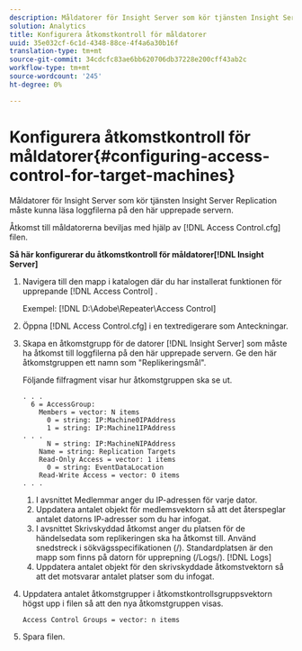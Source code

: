 ```yaml
---
description: Måldatorer för Insight Server som kör tjänsten Insight Server Replication måste kunna läsa loggfilerna på den här upprepade servern.
solution: Analytics
title: Konfigurera åtkomstkontroll för måldatorer
uuid: 35e032cf-6c1d-4348-88ce-4f4a6a30b16f
translation-type: tm+mt
source-git-commit: 34cdcfc83ae6bb620706db37228e200cff43ab2c
workflow-type: tm+mt
source-wordcount: '245'
ht-degree: 0%

---
```



# Konfigurera åtkomstkontroll för måldatorer{#configuring-access-control-for-target-machines}

Måldatorer för Insight Server som kör tjänsten Insight Server Replication måste kunna läsa loggfilerna på den här upprepade servern.

Åtkomst till måldatorerna beviljas med hjälp av [!DNL Access Control.cfg] filen.

**Så här konfigurerar du åtkomstkontroll för måldatorer[!DNL Insight Server]**

1. Navigera till den mapp i katalogen där du har installerat funktionen för upprepande [!DNL Access Control] .

   Exempel: [!DNL D:\Adobe\Repeater\Access Control]

1. Öppna [!DNL Access Control.cfg] i en textredigerare som Anteckningar.
1. Skapa en åtkomstgrupp för de datorer [!DNL Insight Server] som måste ha åtkomst till loggfilerna på den här upprepade servern. Ge den här åtkomstgruppen ett namn som &quot;Replikeringsmål&quot;.

   Följande filfragment visar hur åtkomstgruppen ska se ut.

   ```
   . . . 
     6 = AccessGroup: 
       Members = vector: N items 
         0 = string: IP:Machine0IPAddress 
         1 = string: IP:Machine1IPAddress 
   . . . 
         N = string: IP:MachineNIPAddress 
       Name = string: Replication Targets 
       Read-Only Access = vector: 1 items 
         0 = string: EventDataLocation 
       Read-Write Access = vector: 0 items 
   . . .
   ```

   1. I avsnittet Medlemmar anger du IP-adressen för varje dator.
   1. Uppdatera antalet objekt för medlemsvektorn så att det återspeglar antalet datorns IP-adresser som du har infogat.
   1. I avsnittet Skrivskyddad åtkomst anger du platsen för de händelsedata som replikeringen ska ha åtkomst till. Använd snedstreck i sökvägsspecifikationen (/). Standardplatsen är den mapp som finns på datorn för upprepning (/Logs/). [!DNL Logs]
   1. Uppdatera antalet objekt för den skrivskyddade åtkomstvektorn så att det motsvarar antalet platser som du infogat.

1. Uppdatera antalet åtkomstgrupper i åtkomstkontrollsgruppsvektorn högst upp i filen så att den nya åtkomstgruppen visas.

   ```
   Access Control Groups = vector: n items
   ```

1. Spara filen.
